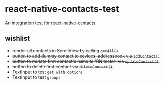 # react-native-contacts-test

An integration test for [react-native-contacts](https://github.com/rt2zz/react-native-contacts)

## wishlist

* ~~render all contacts in ScrollView by calling `getAll()`~~
* ~~button to add dummy contact to devices' addressbook via `addContact()`~~
* ~~button to mutate first contact's name to 'RN tester' via `updateContact()`~~
* ~~button to delete first contact via `deleteContact()`~~
* TextInput to test `get with options`
* TextInput to test `groups`

